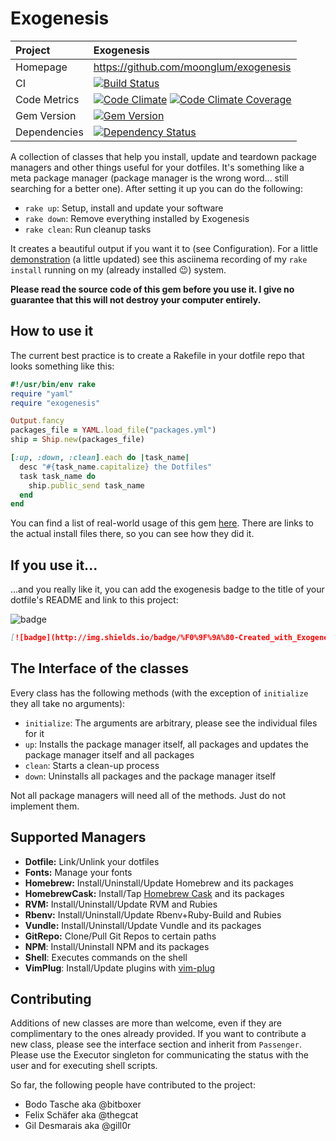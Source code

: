 # Exogenesis

| Project         | Exogenesis
|:----------------|:--------------------------------------------------
| Homepage        | https://github.com/moonglum/exogenesis
| CI              | [![Build Status](http://img.shields.io/travis/moonglum/exogenesis.svg)](http://travis-ci.org/moonglum/exogenesis)
| Code Metrics    | [![Code Climate](http://img.shields.io/codeclimate/github/moonglum/exogenesis.svg)](https://codeclimate.com/github/moonglum/exogenesis) [![Code Climate Coverage](http://img.shields.io/codeclimate/coverage/github/moonglum/exogenesis.svg)](https://codeclimate.com/github/moonglum/exogenesis)
| Gem Version     | [![Gem Version](http://img.shields.io/gem/v/exogenesis.svg)](http://rubygems.org/gems/exogenesis)
| Dependencies    | [![Dependency Status](http://img.shields.io/gemnasium/moonglum/exogenesis.svg)](https://gemnasium.com/moonglum/exogenesis)


A collection of classes that help you install, update and teardown package managers and other things useful for your dotfiles. It's something like a meta package manager (package manager is the wrong word... still searching for a better one). After setting it up you can do the following:

* `rake up`: Setup, install and update your software
* `rake down`: Remove everything installed by Exogenesis
* `rake clean`: Run cleanup tasks

It creates a beautiful output if you want it to (see Configuration). For a little [demonstration](http://asciinema.org/a/2491) (a little updated) see this asciinema recording of my `rake install` running on my (already installed :wink:) system.

**Please read the source code of this gem before you use it. I give no guarantee that this will not destroy your computer entirely.**

## How to use it

The current best practice is to create a Rakefile in your dotfile repo that looks something like this:

```ruby
#!/usr/bin/env rake
require "yaml"
require "exogenesis"

Output.fancy
packages_file = YAML.load_file("packages.yml")
ship = Ship.new(packages_file)

[:up, :down, :clean].each do |task_name|
  desc "#{task_name.capitalize} the Dotfiles"
  task task_name do
    ship.public_send task_name
  end
end
```

You can find a list of real-world usage of this gem [here](https://github.com/moonglum/exogenesis/wiki/List-of-Users). There are links to the actual install files there, so you can see how they did it.

## If you use it...

...and you really like it, you can add the exogenesis badge to the title of your dotfile's README and link to this project:

![badge](http://img.shields.io/badge/%F0%9F%9A%80-Created_with_Exogenesis-be1d77.svg)

```markdown
[![badge](http://img.shields.io/badge/%F0%9F%9A%80-Created_with_Exogenesis-be1d77.svg)](https://github.com/moonglum/exogenesis)
```

## The Interface of the classes

Every class has the following methods (with the exception of `initialize` they all take no arguments):

* `initialize`: The arguments are arbitrary, please see the individual files for it
* `up`: Installs the package manager itself, all packages and updates the package manager itself and all packages
* `clean`: Starts a clean-up process
* `down`: Uninstalls all packages and the package manager itself

Not all package managers will need all of the methods. Just do not implement them.

## Supported Managers

* **Dotfile:** Link/Unlink your dotfiles
* **Fonts:** Manage your fonts
* **Homebrew:** Install/Uninstall/Update Homebrew and its packages
* **HomebrewCask:** Install/Tap [Homebrew Cask](http://caskroom.io) and its packages
* **RVM:** Install/Uninstall/Update RVM and Rubies
* **Rbenv:** Install/Uninstall/Update Rbenv+Ruby-Build and Rubies
* **Vundle:** Install/Uninstall/Update Vundle and its packages
* **GitRepo:** Clone/Pull Git Repos to certain paths
* **NPM**: Install/Uninstall NPM and its packages
* **Shell**: Executes commands on the shell
* **VimPlug**: Install/Update plugins with [vim-plug](https://github.com/junegunn/vim-plug)

## Contributing

Additions of new classes are more than welcome, even if they are complimentary to the ones already provided. If you want to contribute a new class, please see the interface section and inherit from `Passenger`. Please use the Executor singleton for communicating the status with the user and for executing shell scripts.

So far, the following people have contributed to the project:

* Bodo Tasche aka @bitboxer
* Felix Schäfer aka @thegcat
* Gil Desmarais aka @gill0r
